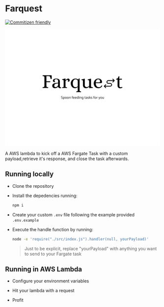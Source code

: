 # Farquest

[![Commitizen friendly](https://img.shields.io/badge/commitizen-friendly-brightgreen.svg)](http://commitizen.github.io/cz-cli/)

![Logo](src/assets/logo.svg)

A AWS lambda to kick off a AWS Fargate Task with a custom payload,retrieve it's response, and close the task afterwards.

## Running locally

- Clone the repository

- Install the depedencies running:
  
  ```bash
  npm i
  ```

- Create your custom `.env` file following the example provided `.env.example`

- Execute the handle function by running:

    ```bash
    node -e 'require("./src/index.js").handler(null, yourPayload)'
    ```

    > Just to be explicit, replace "yourPayload" with anything you want to send to your Fargate task

## Running in AWS Lambda

- Configure your environment variables

- Hit your lambda with a request

- Profit
